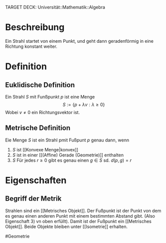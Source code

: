 TARGET DECK: Universität::Mathematik::Algebra

# Beschreibung
Ein Strahl startet von einem Punkt, und geht dann geradenförmig in eine Richtung konstant weiter.


# Definition
## Euklidische Definition
Ein Strahl $S$ mit Funßpunkt $p$ ist eine Menge
$$S:=\{p+\lambda v:\lambda \geq 0\}$$
Wobei $v \neq 0$ ein Richtungsvektor ist.


## Metrische Definition
Eie Menge $S$ ist ein Strahl pmit Fußpunt $p$ genau dann, wenn 
1) $S$ ist [[Konvexe Menge|konvex]]
2) $S$ ist in einer [[(Affine) Gerade (Geometrie)]] enthalten
3) $S$ Für jedes $r \geq 0$ gibt es genau einen $g \in S$ sd. $d(p, g) = r$

# Eigenschaften
## Begriff der Metrik
Strahlen sind ein [[Metrisches Objekt]].
Der Fußpunkt ist der Punkt von dem es genau einen anderen Punkt mit einem bestimmten Abstand gibt. (Also Eigenschaft 3) vn oben erfüllt). Damit ist der Fußpunkt ein [[Metrisches Objekt]].
Beide Objekte bleiben unter [[Isometrie]] erhalten.








$\newcommand{\Q}{\mathbb Q}$
$\newcommand{\R}{\mathbb R}$
$\newcommand{\C}{\mathbb C}$
$\newcommand{\F}{\mathbb F}$
$\newcommand{\Z}{\mathbb Z}$
$\newcommand{\N}{\mathbb N}$
$\newcommand{\a}{\alpha}$

#Geometrie



